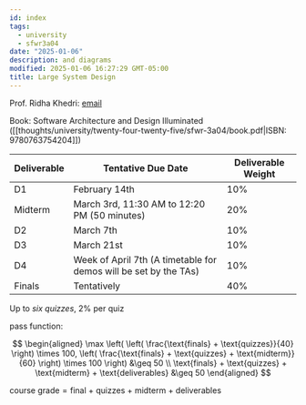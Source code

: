 ```yaml
---
id: index
tags:
  - university
  - sfwr3a04
date: "2025-01-06"
description: and diagrams
modified: 2025-01-06 16:27:29 GMT-05:00
title: Large System Design
---
```


Prof. Ridha Khedri: [email](mailto:khedri@mcmaster.ca)

Book: Software Architecture and Design Illuminated ([[thoughts/university/twenty-four-twenty-five/sfwr-3a04/book.pdf|ISBN: 9780763754204]])

| Deliverable | Tentative Due Date                                               | Deliverable Weight |
| ----------- | ---------------------------------------------------------------- | ------------------ |
| D1          | February 14th                                                    | 10%                |
| Midterm     | March 3rd, 11:30 AM to 12:20 PM (50 minutes)                     | 20%                |
| D2          | March 7th                                                        | 10%                |
| D3          | March 21st                                                       | 10%                |
| D4          | Week of April 7th (A timetable for demos will be set by the TAs) | 10%                |
| Finals      | Tentatively                                                      | 40%                |

Up to _six quizzes_, 2% per quiz

pass function:

$$
\begin{aligned}
  \max \left( \left( \frac{\text{finals} + \text{quizzes}}{40} \right) \times 100, \left( \frac{\text{finals} + \text{quizzes} + \text{midterm}}{60} \right) \times 100 \right) &\geq 50 \\
  \text{finals} + \text{quizzes} + \text{midterm} + \text{deliverables} &\geq 50
\end{aligned}
$$

$\text{course grade} = \text{final + quizzes + midterm + deliverables}$
